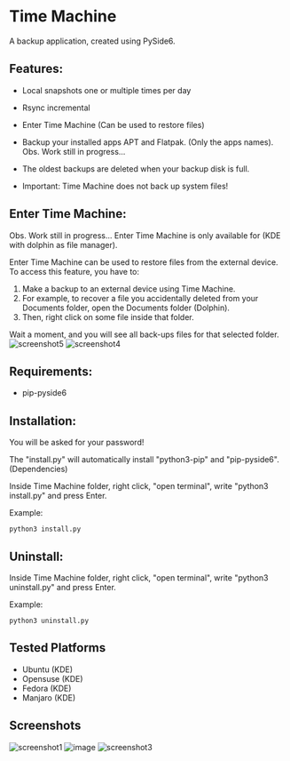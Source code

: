 # Time Machine
A backup application, created using PySide6.

## Features:
* Local snapshots one or multiple times per day
* Rsync incremental
* Enter Time Machine (Can be used to restore files)
* Backup your installed apps APT and Flatpak. (Only the apps names). Obs. Work still in progress...
* The oldest backups are deleted when your backup disk is full.


* Important: Time Machine does not back up system files!

## Enter Time Machine:
Obs. Work still in progress...
Enter Time Machine is only available for (KDE with dolphin as file manager).

Enter Time Machine can be used to restore files from the external device.
To access this feature, you have to:
1. Make a backup to an external device using Time Machine.
2. For example, to recover a file you accidentally deleted from your Documents folder, open the Documents folder (Dolphin).
3. Then, right click on some file inside that folder.

Wait a moment, and you will see all back-ups files for that selected folder.
![screenshot5](https://user-images.githubusercontent.com/66172718/161593649-de2dfd53-610b-427e-ad14-0f069c1c5c79.png)
![screenshot4](https://user-images.githubusercontent.com/66172718/160674231-05ca76ee-9c94-49c0-9e7b-ff18726120c3.png)

## Requirements:
* pip-pyside6

## Installation:
You will be asked for your password! 

The "install.py" will automatically install "python3-pip" and "pip-pyside6". (Dependencies)

Inside Time Machine folder, right click, "open terminal", write "python3 install.py" and press Enter.

Example:

    python3 install.py
## Uninstall:
Inside Time Machine folder, right click, "open terminal", write "python3 uninstall.py" and press Enter.

Example:

    python3 uninstall.py

## Tested Platforms
  * Ubuntu (KDE)
  * Opensuse (KDE)
  * Fedora (KDE)
  * Manjaro (KDE)

## Screenshots
![screenshot1](https://user-images.githubusercontent.com/66172718/160672425-e8111a80-062e-48d1-9161-1b3d6a4a9a22.png)
![image](https://user-images.githubusercontent.com/66172718/161592493-047eb731-a98d-4039-9c49-54bf5b181f17.png)
![screenshot3](https://user-images.githubusercontent.com/66172718/160672472-4b1fa208-e69e-44ed-a372-e01286395f1a.png)
